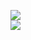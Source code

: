 [![](https://img.shields.io/badge/Made%20With-Github%20Spray-lightgrey.svg?style=for-the-badge&logo=github)](https://github.com/Annihil/github-spray#23237)  
[![](https://i.imgur.com/2DrTn0Z.gif)](https://github.com/Annihil/github-spray)